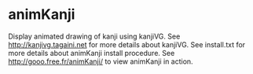 # animKanji
Display animated drawing of kanji using kanjiVG.
See http://kanjivg.tagaini.net for more details about kanjiVG.
See install.txt for more details about animKanji install procedure.
See http://gooo.free.fr/animKanji/ to view animKanji in action.
